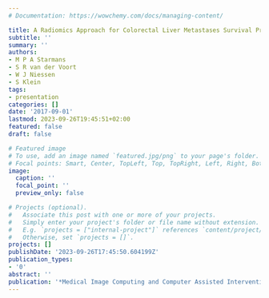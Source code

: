 ```yaml
---
# Documentation: https://wowchemy.com/docs/managing-content/

title: A Radiomics Approach for Colorectal Liver Metastases Survival Prediction
subtitle: ''
summary: ''
authors:
- M P A Starmans
- S R van der Voort
- W J Niessen
- S Klein
tags:
- presentation
categories: []
date: '2017-09-01'
lastmod: 2023-09-26T19:45:51+02:00
featured: false
draft: false

# Featured image
# To use, add an image named `featured.jpg/png` to your page's folder.
# Focal points: Smart, Center, TopLeft, Top, TopRight, Left, Right, BottomLeft, Bottom, BottomRight.
image:
  caption: ''
  focal_point: ''
  preview_only: false

# Projects (optional).
#   Associate this post with one or more of your projects.
#   Simply enter your project's folder or file name without extension.
#   E.g. `projects = ["internal-project"]` references `content/project/deep-learning/index.md`.
#   Otherwise, set `projects = []`.
projects: []
publishDate: '2023-09-26T17:45:50.604199Z'
publication_types:
- '0'
abstract: ''
publication: '*Medical Image Computing and Computer Assisted Intervention 2017*'
---
```

